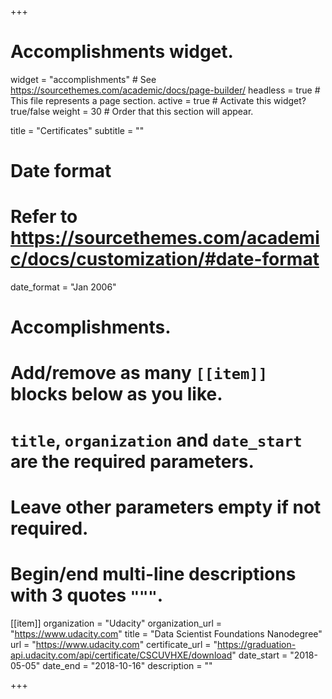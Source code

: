 +++
# Accomplishments widget.
widget = "accomplishments"  # See https://sourcethemes.com/academic/docs/page-builder/
headless = true  # This file represents a page section.
active = true  # Activate this widget? true/false
weight = 30  # Order that this section will appear.

title = "Certificates"
subtitle = ""

# Date format
#   Refer to https://sourcethemes.com/academic/docs/customization/#date-format
date_format = "Jan 2006"

# Accomplishments.
#   Add/remove as many `[[item]]` blocks below as you like.
#   `title`, `organization` and `date_start` are the required parameters.
#   Leave other parameters empty if not required.
#   Begin/end multi-line descriptions with 3 quotes `"""`.

[[item]]
  organization = "Udacity"
  organization_url = "https://www.udacity.com"
  title = "Data Scientist Foundations Nanodegree"
  url = "https://www.udacity.com"
  certificate_url = "https://graduation-api.udacity.com/api/certificate/CSCUVHXE/download"
  date_start = "2018-05-05"
  date_end = "2018-10-16"
  description = ""


+++

